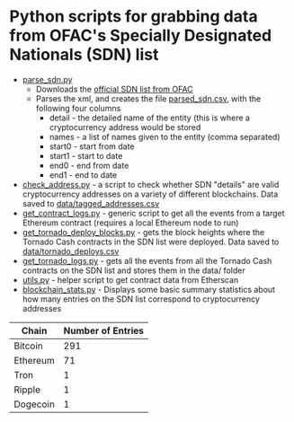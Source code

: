 # Python scripts for grabbing data from OFAC's Specially Designated Nationals (SDN) list

* [parse_sdn.py](parse_sdn.py)
   * Downloads the [official SDN list from OFAC](https://home.treasury.gov/policy-issues/financial-sanctions/specially-designated-nationals-list-data-formats-data-schemas)
   * Parses the xml, and creates the file [parsed_sdn.csv](data/parsed_sdn.csv), with the following four columns
     * detail - the detailed name of the entity (this is where a cryptocurrency address would be stored
     * names - a list of names given to the entity (comma separated)
     * start0 - start from date 
     * start1 - start to date
     * end0 - end from date
     * end1 - end to date
* [check_address.py](check_address.py) - a script to check whether SDN "details" are valid cryptocurrency addresses on a variety of different blockchains.  Data saved to [data/tagged_addresses.csv](data/tagged_addresses.csv)
* [get_contract_logs.py](get_contract_logs.py) - generic script to get all the events from a target Ethereum contract (requires a local Ethereum node to run)
* [get_tornado_deploy_blocks.py](get_tornado_deploy_blocks.py) - gets the block heights where the Tornado Cash contracts in the SDN list were deployed.  Data saved to [data/tornado_deploys.csv](data/tornado_deploys.csv)
* [get_tornado_logs.py](get_tornado_logs.py) - gets all the events from all the Tornado Cash contracts on the SDN list and stores them in the data/ folder
* [utils.py](utils.py) - helper script to get contract data from Etherscan
* [blockchain_stats.py](blockchain_stats.py) - Displays some basic summary statistics about how many entries on the SDN list correspond to cryptocurrency addresses
	
|Chain|Number of Entries|
|------|------|
|Bitcoin|291|
|Ethereum|71|
|Tron|1|
|Ripple|1|
|Dogecoin|1|
